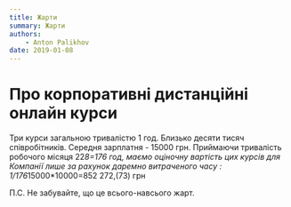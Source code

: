 ```yaml
---
title: Жарти
summary: Жарти
authors:
    - Anton Palikhov
date: 2019-01-08
---
```


# Про корпоративні дистанційні онлайн курси

Три курси загальною тривалістю 1 год. Близько десяти тисяч співробітників. Середня зарплатня - 15000 грн. Приймаючи тривалість робочого місяця 22*8=176 год, маємо оціночну вартість цих курсів для Компанії лише за рахунок даремно витраченого часу : 1/176*15000*10000=852 272,(73) грн

П.С. Не забувайте, що це всього-навсього жарт.
